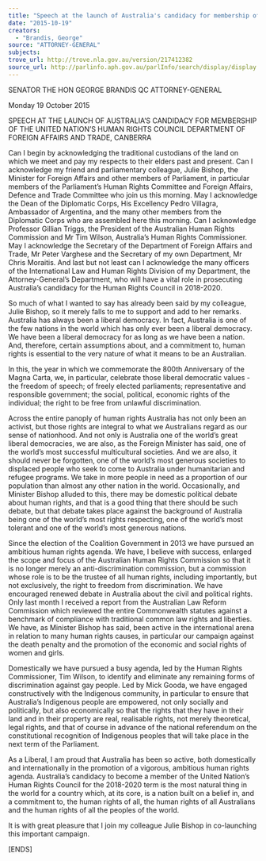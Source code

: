 ```yaml
---
title: "Speech at the launch of Australia's candidacy for membership of the United Nation's Human Rights Council"
date: "2015-10-19"
creators:
  - "Brandis, George"
source: "ATTORNEY-GENERAL"
subjects:
trove_url: http://trove.nla.gov.au/version/217412382
source_url: http://parlinfo.aph.gov.au/parlInfo/search/display/display.w3p;query=Id%3A%22media/pressrel/4143462%22
---
```


 

 

 SENATOR THE HON GEORGE BRANDIS QC  ATTORNEY-GENERAL   

 

 Monday 19 October 2015 

 SPEECH AT THE LAUNCH OF AUSTRALIA’S CANDIDACY FOR MEMBERSHIP  OF THE UNITED NATION’S HUMAN RIGHTS COUNCIL   DEPARTMENT OF FOREIGN AFFAIRS AND TRADE, CANBERRA 

 Can I begin by acknowledging the traditional custodians of the land on which we meet and  pay my respects to their elders past and present. Can I acknowledge my friend and  parliamentary colleague, Julie Bishop, the Minister for Foreign Affairs and other members of  Parliament, in particular members of the Parliament’s Human Rights Committee and Foreign  Affairs, Defence and Trade Committee who join us this morning. May I acknowledge the  Dean of the Diplomatic Corps, His Excellency Pedro Villagra, Ambassador of Argentina, and  the many other members from the Diplomatic Corps who are assembled here this morning.  Can I acknowledge Professor Gillian Triggs, the President of the Australian Human Rights  Commission and Mr Tim Wilson, Australia’s Human Rights Commissioner. May I  acknowledge the Secretary of the Department of Foreign Affairs and Trade, Mr  Peter Varghese and the Secretary of my own Department, Mr Chris Moraitis.  And last but  not least can I acknowledge the many officers of the International Law and Human Rights  Division of my Department, the Attorney-General’s Department, who will have a vital role in  prosecuting Australia’s candidacy for the Human Rights Council in 2018-2020. 

 So much of what I wanted to say has already been said by my colleague, Julie Bishop, so it  merely falls to me to support and add to her remarks. Australia has always been a liberal  democracy. In fact, Australia is one of the few nations in the world which has only ever been  a liberal democracy. We have been a liberal democracy for as long as we have been a nation.  And, therefore, certain assumptions about, and a commitment to, human rights is essential to  the very nature of what it means to be an Australian.  

 In this, the year in which we commemorate the 800th Anniversary of the Magna Carta, we, in  particular, celebrate those liberal democratic values - the freedom of speech; of freely elected  parliaments; representative and responsible government; the social, political, economic rights  of the individual; the right to be free from unlawful discrimination.  

 

 Across the entire panoply of human rights Australia has not only been an activist, but those  rights are integral to what we Australians regard as our sense of nationhood. And not only is  Australia one of the world’s great liberal democracies, we are also, as the Foreign Minister  has said, one of the world’s most successful multicultural societies.  And we are also, it  should never be forgotten, one of the world’s most generous societies to displaced people  who seek to come to Australia under humanitarian and refugee programs. We take in more  people in need as a proportion of our population than almost any other nation in the world.  Occasionally, and Minister Bishop alluded to this, there may be domestic political debate  about human rights, and that is a good thing that there should be such debate, but that debate  takes place against the background of Australia being one of the world’s most rights  respecting, one of the world’s most tolerant and one of the world’s most generous nations. 

 Since the election of the Coalition Government in 2013 we have pursued an ambitious human  rights agenda. We have, I believe with success, enlarged the scope and focus of the  Australian Human Rights Commission so that it is no longer merely an anti-discrimination  commission, but a commission whose role is to be the trustee of all human rights, including  importantly, but not exclusively, the right to freedom from discrimination. We have  encouraged renewed debate in Australia about the civil and political rights. Only last month I  received a report from the Australian Law Reform Commission which reviewed the entire  Commonwealth statutes against a benchmark of compliance with traditional common law  rights and liberties. We have, as Minister Bishop has said, been active in the international  arena in relation to many human rights causes, in particular our campaign against the death  penalty and the promotion of the economic and social rights of women and girls. 

 Domestically we have pursued a busy agenda, led by the Human Rights Commissioner, Tim  Wilson, to identify and eliminate any remaining forms of discrimination against gay people.  Led by Mick Gooda, we have engaged constructively with the Indigenous community, in  particular to ensure that Australia’s Indigenous people are empowered, not only socially and  politically, but also economically so that the rights that they have in their land and in their  property are real, realisable rights, not merely theoretical, legal rights, and that of course in  advance of the national referendum on the constitutional recognition of Indigenous peoples  that will take place in the next term of the Parliament. 

 As a Liberal, I am proud that Australia has been so active, both domestically and  internationally in the promotion of a vigorous, ambitious human rights agenda. Australia’s  candidacy to become a member of the United Nation’s Human Rights Council for the 2018-2020 term is the most natural thing in the world for a country which, at its core, is a nation  built on a belief in, and a commitment to, the human rights of all, the human rights of all  Australians and the human rights of all the peoples of the world. 

 It is with great pleasure that I join my colleague Julie Bishop in co-launching this important  campaign. 

 [ENDS] 

